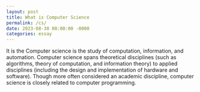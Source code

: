 ```yaml
---
layout: post
title: What is Computer Science
permalink: /cs/
date: 2023-08-30 00:00:00 -0000
categories: essay
---
```


It is the Computer science is the study of computation, information, and automation. Computer science spans theoretical disciplines (such as algorithms, theory of computation, and information theory) to applied disciplines (including the design and implementation of hardware and software). Though more often considered an academic discipline, computer science is closely related to computer programming.